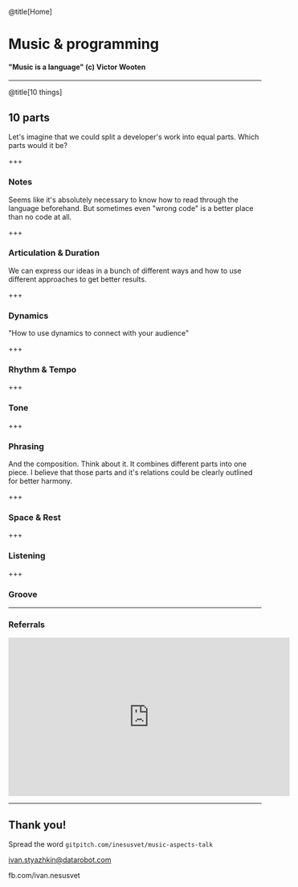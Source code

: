 @title[Home]

# Music & programming

#### "Music is a language" (c) Victor Wooten

---
@title[10 things]
## 10 parts
Let's imagine that we could split a developer's work into equal parts. Which
parts would it be?

+++
### Notes
Seems like it's absolutely necessary to know how to read through the language
beforehand. But sometimes even "wrong code" is a better place than no code at all.

+++
### Articulation & Duration
We can express our ideas in a bunch of different ways and how to use different
approaches to get better results.

+++
### Dynamics
"How to use dynamics to connect with your audience"

+++
### Rhythm & Tempo

+++
### Tone

+++
### Phrasing
And the composition. Think about it. It combines different parts into one piece.
I believe that those parts and it's relations could be clearly outlined for
better harmony.

+++
### Space & Rest

+++
### Listening

+++
### Groove

---
### Referrals

<iframe width="560" height="315" src="https://www.youtube.com/embed/3yRMbH36HRE?rel=0" frameborder="0" allow="autoplay; encrypted-media" allowfullscreen></iframe>

---
## Thank you!

Spread the word
`gitpitch.com/inesusvet/music-aspects-talk`

ivan.styazhkin@datarobot.com

fb.com/ivan.nesusvet
